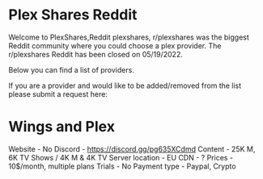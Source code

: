 # Plex Shares Reddit
Welcome to PlexShares,Reddit plexshares,
r/plexshares was the biggest Reddit community where you could choose a plex provider. The r/plexshares Reddit has been closed on 05/19/2022.

Below you can find a list of providers.

If you are a provider and would like to be added/removed from the list please submit a request here:

# Wings and Plex

Website - No
Discord - https://discord.gg/pg635XCdmd
Content - 25K M, 6K TV Shows / 4K M & 4K TV
Server location - EU
CDN - ?
Prices - 10$/month, multiple plans
Trials - No
Payment type - Paypal, Crypto
